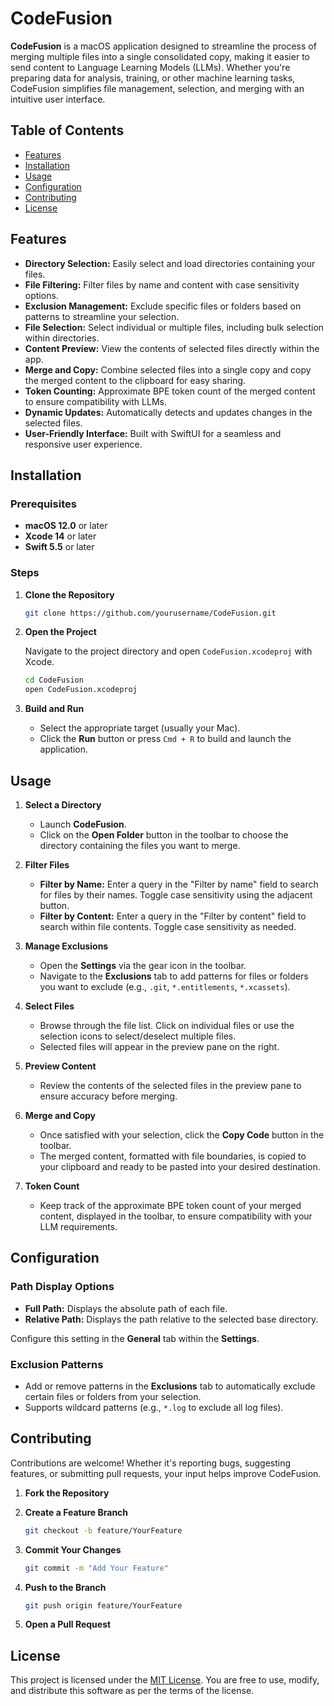 # CodeFusion

**CodeFusion** is a macOS application designed to streamline the process of merging multiple files into a single consolidated copy, making it easier to send content to Language Learning Models (LLMs). Whether you're preparing data for analysis, training, or other machine learning tasks, CodeFusion simplifies file management, selection, and merging with an intuitive user interface.

## Table of Contents

- [Features](#features)
- [Installation](#installation)
- [Usage](#usage)
- [Configuration](#configuration)
- [Contributing](#contributing)
- [License](#license)

## Features

- **Directory Selection:** Easily select and load directories containing your files.
- **File Filtering:** Filter files by name and content with case sensitivity options.
- **Exclusion Management:** Exclude specific files or folders based on patterns to streamline your selection.
- **File Selection:** Select individual or multiple files, including bulk selection within directories.
- **Content Preview:** View the contents of selected files directly within the app.
- **Merge and Copy:** Combine selected files into a single copy and copy the merged content to the clipboard for easy sharing.
- **Token Counting:** Approximate BPE token count of the merged content to ensure compatibility with LLMs.
- **Dynamic Updates:** Automatically detects and updates changes in the selected files.
- **User-Friendly Interface:** Built with SwiftUI for a seamless and responsive user experience.

## Installation

### Prerequisites

- **macOS 12.0** or later
- **Xcode 14** or later
- **Swift 5.5** or later

### Steps

1. **Clone the Repository**

   ```bash
   git clone https://github.com/yourusername/CodeFusion.git
   ```

2. **Open the Project**

   Navigate to the project directory and open `CodeFusion.xcodeproj` with Xcode.

   ```bash
   cd CodeFusion
   open CodeFusion.xcodeproj
   ```

3. **Build and Run**

   - Select the appropriate target (usually your Mac).
   - Click the **Run** button or press `Cmd + R` to build and launch the application.

## Usage

1. **Select a Directory**

   - Launch **CodeFusion**.
   - Click on the **Open Folder** button in the toolbar to choose the directory containing the files you want to merge.

2. **Filter Files**

   - **Filter by Name:** Enter a query in the "Filter by name" field to search for files by their names. Toggle case sensitivity using the adjacent button.
   - **Filter by Content:** Enter a query in the "Filter by content" field to search within file contents. Toggle case sensitivity as needed.

3. **Manage Exclusions**

   - Open the **Settings** via the gear icon in the toolbar.
   - Navigate to the **Exclusions** tab to add patterns for files or folders you want to exclude (e.g., `.git`, `*.entitlements`, `*.xcassets`).

4. **Select Files**

   - Browse through the file list. Click on individual files or use the selection icons to select/deselect multiple files.
   - Selected files will appear in the preview pane on the right.

5. **Preview Content**

   - Review the contents of the selected files in the preview pane to ensure accuracy before merging.

6. **Merge and Copy**

   - Once satisfied with your selection, click the **Copy Code** button in the toolbar.
   - The merged content, formatted with file boundaries, is copied to your clipboard and ready to be pasted into your desired destination.

7. **Token Count**

   - Keep track of the approximate BPE token count of your merged content, displayed in the toolbar, to ensure compatibility with your LLM requirements.

## Configuration

### Path Display Options

- **Full Path:** Displays the absolute path of each file.
- **Relative Path:** Displays the path relative to the selected base directory.

Configure this setting in the **General** tab within the **Settings**.

### Exclusion Patterns

- Add or remove patterns in the **Exclusions** tab to automatically exclude certain files or folders from your selection.
- Supports wildcard patterns (e.g., `*.log` to exclude all log files).

## Contributing

Contributions are welcome! Whether it's reporting bugs, suggesting features, or submitting pull requests, your input helps improve CodeFusion.

1. **Fork the Repository**

2. **Create a Feature Branch**

   ```bash
   git checkout -b feature/YourFeature
   ```

3. **Commit Your Changes**

   ```bash
   git commit -m "Add Your Feature"
   ```

4. **Push to the Branch**

   ```bash
   git push origin feature/YourFeature
   ```

5. **Open a Pull Request**

## License

This project is licensed under the [MIT License](LICENSE). You are free to use, modify, and distribute this software as per the terms of the license.